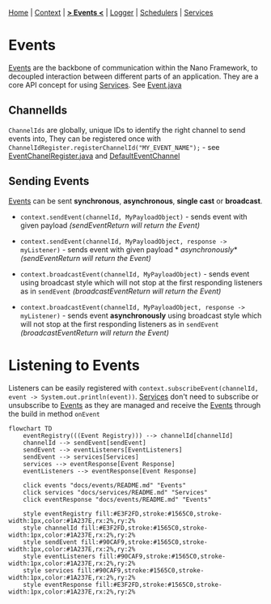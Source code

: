 [Home](../../README.md)
| [Context](../context/README.md)
| [**> Events <**](README.md)
| [Logger](../logger/README.md)
| [Schedulers](../schedulers/README.md)
| [Services](../services/README.md)

# Events

[Events](../events/README.md) are the backbone of communication within the Nano Framework, to decoupled interaction between different parts of
an application.
They are a core API concept for using [Services](../services/README.md).
See [Event.java](../../src/main/java/berlin/yuna/nano/helper/event/model/Event.java)

## ChannelIds

`ChannelIds` are globally, unique IDs to identify the right channel to send events into,
They can be registered once with `ChannelIdRegister.registerChannelId("MY_EVENT_NAME");` -
see [EventChanelRegister.java](../../src/main/java/berlin/yuna/nano/helper/event/EventChannelRegister.java)
and [DefaultEventChannel](../../src/main/java/berlin/yuna/nano/helper/event/model/EventChannel.java)

## Sending Events

[Events](../events/README.md) can be sent **synchronous**, **asynchronous**, **single cast** or **broadcast**.

* `context.sendEvent(channelId, MyPayloadObject)` - sends event with given payload _(sendEventReturn will return the
  Event)_
* `context.sendEvent(channelId, MyPayloadObject, response -> myListener)` - sends event with given payload *
  *asynchronously** _(sendEventReturn will return the Event)_

* `context.broadcastEvent(channelId, MyPayloadObject)` - sends event using broadcast style which will not stop at the
  first responding listeners as in `sendEvent` _(broadcastEventReturn will return the Event)_
* `context.broadcastEvent(channelId, MyPayloadObject, response -> myListener)` - sends event **asynchronously** using
  broadcast style which will not stop at the first responding listeners as in `sendEvent` _(broadcastEventReturn will
  return the Event)_

# Listening to Events

Listeners can be easily registered with `context.subscribeEvent(channelId, event -> System.out.println(event))`.
[Services](../services/README.md)  don't need to subscribe or unsubscribe to [Events](../events/README.md) as they are
managed and receive the
[Events](../events/README.md) through the build
in method `onEvent`

```mermaid
flowchart TD
    eventRegistry(((Event Registry))) --> channelId[channelId]
    channelId --> sendEvent[sendEvent]
    sendEvent --> eventListeners[EventListeners]
    sendEvent --> services[Services]
    services --> eventResponse[Event Response]
    eventListeners --> eventResponse[Event Response]

    click events "docs/events/README.md" "Events"
    click services "docs/services/README.md" "Services"
    click eventResponse "docs/events/README.md" "Events"

    style eventRegistry fill:#E3F2FD,stroke:#1565C0,stroke-width:1px,color:#1A237E,rx:2%,ry:2%
    style channelId fill:#E3F2FD,stroke:#1565C0,stroke-width:1px,color:#1A237E,rx:2%,ry:2%
    style sendEvent fill:#90CAF9,stroke:#1565C0,stroke-width:1px,color:#1A237E,rx:2%,ry:2%
    style eventListeners fill:#90CAF9,stroke:#1565C0,stroke-width:1px,color:#1A237E,rx:2%,ry:2%
    style services fill:#90CAF9,stroke:#1565C0,stroke-width:1px,color:#1A237E,rx:2%,ry:2%
    style eventResponse fill:#E3F2FD,stroke:#1565C0,stroke-width:1px,color:#1A237E,rx:2%,ry:2%
```
